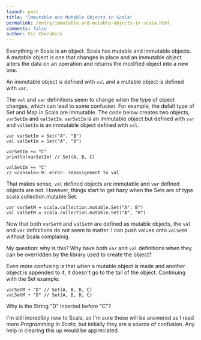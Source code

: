 ```yaml
---
layout: post
title: "Immutable and Mutable Objects in Scala"
permalink: /entry/immutable-and-mutable-objects-in-scala.html
comments: false
author: Vic Cherubini
---
```


Everything in Scala is an object. Scala has mutable and immutable objects. A mutable object is one that changes in place and an immutable object alters the data on an operation and returns the modified object into a new one.

An immutable object is defined with `val` and a mutable object is defined with `var`.

The `val` and `var` definitions seem to change when the type of object changes, which can lead to some confusion. For example, the defalt type of Set and Map in Scala are immutable. The code below creates two objects, `varSetIm` and `valSetIm`. `varSetIm` is an immutable object but defined with `var` and `valSetIm` is an immutable object defined with `val`.

    var varSetIm = Set("A", "B")
    val valSetIm = Set("A", "B")

    varSetIm += "C"
    println(varSetIm) // Set(A, B, C)

    valSetIm += "C"
    // <console>:9: error: reassignment to val

That makes sense, `val` defined objects are immutable and `var` defined objects are not. However, things start to get hazy when the Sets are of type scala.collection.mutable.Set.

    var varSetM = scala.collection.mutable.Set("A", B")
    val valSetM = scala.collection.mutable.Set("A", "B")

Now that both `varSetM` and `valSetM` are defined as mutable objects, the `val` and `var` definitions do not seem to matter. I can push values onto `valSetM` without Scala complainig.

My question: why is this? Why have both `var` and `val` definitions when they can be overridden by the library used to create the object?

Even more confusing is that when a mutable object is made and another object is appended to it, it doesn't go to the tail of the object. Continuing with the Set example:

    varSetM + "D" // Set(A, B, D, C)
    valSetM + "D" // Set(A, B, D, C)

Why is the String "D" inserted before "C"?

I'm still incredibly new to Scala, so I'm sure these will be answered as I read more *Programming in Scala*, but initially they are a source of confusion. Any help in clearing this up would be appreciated.

